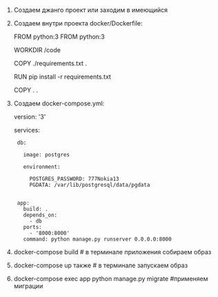 1. Создаем джанго проект или заходим в имеющийся
2. Создаем внутри проекта docker/Dockerfile:

    FROM python:3
    FROM python:3
    
    WORKDIR /code
    
    COPY ./requirements.txt .
    
    RUN pip install -r requirements.txt
    
    COPY . .



3. Создаем docker-compose.yml:

      version: '3'
    
      services:
      
        db:
        
          image: postgres
          
          environment:
          
            POSTGRES_PASSWORD: 777Nokia13
            PGDATA: /var/lib/postgresql/data/pgdata
      
      
        app:
          build: .
          depends_on:
            - db
          ports:
            - '8000:8000'
          command: python manage.py runserver 0.0.0.0:8000

4. docker-compose build # в терминале приложения собираем образ

5. docker-compose up также # в терминале запускаем образ

6. docker-compose exec app python manage.py migrate    #применяем миграции

